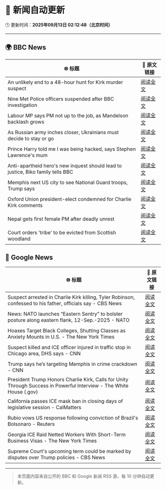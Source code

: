 # 🧠 新闻自动更新

🕒 更新时间：**2025年09月13日 02:12:48（北京时间）**

---

## 🌍 BBC News

| 🌐 标题 | 🔗 原文链接 |
|--------|-------------|
| An unlikely end to a 48-hour hunt for Kirk murder suspect | [阅读全文](https://www.bbc.com/news/articles/c784end1wxvo?at_medium=RSS&at_campaign=rss) |
| Nine Met Police officers suspended after BBC investigation | [阅读全文](https://www.bbc.com/news/articles/cn839398xzpo?at_medium=RSS&at_campaign=rss) |
| Labour MP says PM not up to the job, as Mandelson backlash grows | [阅读全文](https://www.bbc.com/news/articles/cx238pwwqg6o?at_medium=RSS&at_campaign=rss) |
| As Russian army inches closer, Ukrainians must decide to stay or go | [阅读全文](https://www.bbc.com/news/articles/cy50kk14y00o?at_medium=RSS&at_campaign=rss) |
| Prince Harry told me I was being hacked, says Stephen Lawrence's mum | [阅读全文](https://www.bbc.com/news/articles/c4g70271ndlo?at_medium=RSS&at_campaign=rss) |
| Anti-apartheid hero's new inquest should lead to justice, Biko family tells BBC | [阅读全文](https://www.bbc.com/news/articles/c931n9eelpeo?at_medium=RSS&at_campaign=rss) |
| Memphis next US city to see National Guard troops, Trump says | [阅读全文](https://www.bbc.com/news/articles/c9v7ydn7dv1o?at_medium=RSS&at_campaign=rss) |
| Oxford Union president-elect condemned for Charlie Kirk comments | [阅读全文](https://www.bbc.com/news/articles/c04qz5lk6ggo?at_medium=RSS&at_campaign=rss) |
| Nepal gets first female PM after deadly unrest | [阅读全文](https://www.bbc.com/news/articles/c179qne0zw0o?at_medium=RSS&at_campaign=rss) |
| Court orders 'tribe' to be evicted from Scottish woodland | [阅读全文](https://www.bbc.com/news/articles/c62zxjy0j91o?at_medium=RSS&at_campaign=rss) |

## 📰 Google News

| 🌐 标题 | 🔗 原文链接 |
|--------|-------------|
| Suspect arrested in Charlie Kirk killing, Tyler Robinson, confessed to his father, officials say - CBS News | [阅读全文](https://news.google.com/rss/articles/CBMifkFVX3lxTE5LX1U5enIwNkVGbmtIWFJzYUNVOFdDZzVuZjgwNmgyT3hVV0xlOVFxQXc3QnBPRHF6M0R3V2RFZ1NvbGNWemcxanNCSF9TQzVsRE5scmlxNFNvQ0xWM2thZmMzbmhWYzZvMmpWSUoyWjljYmlzTWdKLWFoNmJjQdIBgwFBVV95cUxPci14Qy1qX0w1bjVKcVplUjg0UlJOVjhwWUh2XzJDZ2FnNnctMjJMT1RBMmNFcjJRTGRTQi1qS2Z3VU1qUWVLWm1ER25DT3IwNnpTUld4ZGhaWlpaM0NBck1LQ25LNE9VNy1NbTU5Rk9rYWZnYXdYT3R1ZDJEN3ZZNHBTcw?oc=5) |
| News: NATO launches “Eastern Sentry” to bolster posture along eastern flank, 12-Sep.-2025 - NATO | [阅读全文](https://news.google.com/rss/articles/CBMiX0FVX3lxTE8zdHdBOXFkUW1QTFM1dlZJX28wSjYtbWFSd09COHZmZEhqdGdFRmtXaW1TVF9SX3N1czFtRWJDN2JXcERWa2l6cXFKNTV2VFpVTGo4RVRZbFRYSlVQNGtR?oc=5) |
| Hoaxes Target Black Colleges, Shutting Classes as Anxiety Mounts in U.S. - The New York Times | [阅读全文](https://news.google.com/rss/articles/CBMijwFBVV95cUxNVW9IdlhSOFJxSEN0ZWVULUJmdHNaTzBjR1htZDBCSlJXVTBSZWhMdi1PbWRxZlVpZzB6bnIwbmxvQUM2QW4tbVo1MTF3bUVFWWNMVkI3WTRSMW5CUWpBSmEwdnJhYlgwX25VT1R4V2hhOHhtZGNpcGxobUE0QnBZb3VtUU0tdXpxQkQwR2lObw?oc=5) |
| Suspect killed and ICE officer injured in traffic stop in Chicago area, DHS says - CNN | [阅读全文](https://news.google.com/rss/articles/CBMidEFVX3lxTFBNTkZBRlNfR0VUalhPQkNRNmQxU1pVaTFsbndIaldOMGlJSG5JOXdBNHVUdGRmOEYwd3JWVzdBOHVTWldkckNWUnQzZV9iUWxsVTNmU0l3cmFfUlRMbWlOMWpnN0hLdlRWc3M5YUZ3dXJCcE5I?oc=5) |
| Trump says he’s targeting Memphis in crime crackdown - CNN | [阅读全文](https://news.google.com/rss/articles/CBMieEFVX3lxTFBia2ZvTEFuYl82ZU1sUVlFN0hTMzAzZEFiTDhwTmltbzJQQ0VEMmo5bFR5NzRPM05HRlVYLTRQM0s5b1p3Z0ZVX2lMMUVFVUc5dE5VQ2h2TkxLR21QVmlrOHVJZlUtNTFTMWttZExLcFVFZlRuNnlCbg?oc=5) |
| President Trump Honors Charlie Kirk, Calls for Unity Through Success in Powerful Interview - The White House (.gov) | [阅读全文](https://news.google.com/rss/articles/CBMiywFBVV95cUxQZ3dodk9FbW1ualZuZjFEbDdpenVVTXA4ODEyYm5FbEVSajR5YUdTN3U4VFQxblJSTFEzblQyZ2JoWmg5cWdnMlU0cS14RW9MX1RvVng1djFBakFpZ250WXpqMnF0MnpmQ3J4VktlZjFzVXN3dTF6MmdYcG5TT2ZpcHRaYV9SYVVVNFpmQWF6N2Q5OWF3djJHbnhJVkM2QVZnMUV1cVJzdjhqWVpITGR5ZDE5Vk51YUdaa1d3QVE4Qm5SY1RBbFRIU1VHdw?oc=5) |
| California passes ICE mask ban in closing days of legislative session - CalMatters | [阅读全文](https://news.google.com/rss/articles/CBMidkFVX3lxTFBrTC1kMU5OeUxJM183bVZ1T0ZfXzExamlZb0lHRGhNd0pMUEJKSVJMQTRLemYxMkhGek1iQzU4Yl9ldFU1bC1BMlBidWxOdnhIV1VTUDIyXzA5blRKajgyT0lxbW9jSlEzS25uNGs2YTNoMFVTd0E?oc=5) |
| Rubio vows US response following conviction of Brazil's Bolsonaro - Reuters | [阅读全文](https://news.google.com/rss/articles/CBMisgFBVV95cUxQSmUtTFJoMnFGSUI4b01pOTdmM3JMLUpKOG1QaWozc3NSMXhOUDk3WTVYN0FlSTRaVXRIeEFXYzMzUlVvakRBYklFZUZ6a0ZsOEhzTTVteTE3dWQ1UGV0dThfY01YMlAyLWtKNmpUeXJQZnRGdi1VTGpXc2FpbmRldHNRTFdscFJ6Y1JMMVBsR0ZfR3lXVjVza0tiVFo0aWsyLS1zb3p0Q2VZaXVrNVlLSkVB?oc=5) |
| Georgia ICE Raid Netted Workers With Short-Term Business Visas - The New York Times | [阅读全文](https://news.google.com/rss/articles/CBMiigFBVV95cUxPVVp2MkJPUUpJMms2ek5oR09IUkUzUkMwb3VERlJNX2ZybGlQMFQ2YmE4YTQxTHlJeWt5NURuenJHT1NWV2FnMDEwS0NUNlZrQ3VWQmplZExXUkFQeThyUzBDVzM1MDhBN3BPNDRUSzRVZXluX2REV09VQnRHcUs0ODdLVkotZDhSUkE?oc=5) |
| Supreme Court's upcoming term could be marked by disputes over Trump policies - CBS News | [阅读全文](https://news.google.com/rss/articles/CBMihwFBVV95cUxQdU91VkF4TUV5NXdtd2hkOW1odVpLaHFrbE4wbDVnRER5MVkzR1ZNUnhkeThmZjNiWDhnNEZEdWV6VURWV1hxenV5ZWNZTzU5WktfREM1SHVxMG1RYTdta0ZiYW4tTXhMSEJZRThwUGxkdEh2U19Sc0xBZy1XSm8tTjZ2SEtyQk3SAYwBQVVfeXFMUDg1Q1pLMl9CLW5MRjh0VGEtOHhUUnJtTFFuWmdlZVRCNVpPaXlVSHBLbl9YbWhXZ3c1cEdjZGktek5Qekd2ZkpqS0Fpd3BwNVFKN0g4ZUw1TUJNa3hlRUg1OUpfTEpPTHc5b2NQOFhQOHVNbGZmOTdNZGthZVFicWJWaTJmcldhbWFhUjg?oc=5) |

---
> 本页面内容来自公开的 BBC 和 Google 新闻 RSS 源，每 10 分钟自动更新。